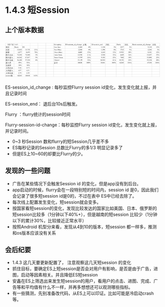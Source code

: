 # 1.4.3 短Session

## 上个版本数据

## ![总数据](Untitled.assets/%E6%80%BB%E6%95%B0%E6%8D%AE.png)

ES-session_id_change :  每秒监控Flurry session id变化，发生变化就上报，并且记录时间

ES-session_end：  退后台10s后触发。

Flurry ：flurry统计的session时间

Flurry-session-id-change：每秒监控Flurry session id变化，发生变化就上报，并记录时间。

* 0~3 秒Session 数和flurry的短Session几乎差不多
* ES每秒记录的Session 总数比Flurry的多1/3  明显记录多了
* 但是ES上10~60的却要比Flurry的少。

## 发现的一些问题

* 广告在某些情况下会触发Session id 的变化，但是app没有到后台。
* app启动的时候，flurry会在一段特别短的时间内，session id 是0，因此我们会记录了很多短session id是0的，不过在表中 ES中已经去除了。
* 每次线上配置发生变化，短session就会变多。
* 按国家看短session的变化，发现比较发达的国家比如美国、日本、俄罗斯的短session比较多（1分钟以下40%+），但是越南的短session 比较少（1分钟以下的累计30%，比较接近正常水平）
* 按照Android 机型分来看，发现从4到10的版本，短session 都一样多，推测和os版本应该没有关系

## 会后纪要

* 1.4.3 这几天要更新配置了， 注意观察这几天短session 的变化
* 抓住目标，要确定ES上短session是否会对用户有影响，是否是由于广告，进图，启动等因素相关。并且降低ES短session 
* 安鑫在ES上筛选出来发生短session的用户，看用户的点击、进图、完成、广告等和平均值有什么不一样，并再多想想还可以观测哪些指标。
* 有一些猜测，先别准备改代码，从ES上可以印证。比如可能是冷启动crash等。

